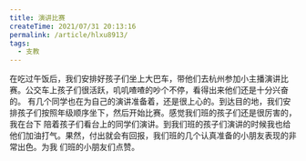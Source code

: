 ```yaml
---
title: 演讲比赛
createTime: 2021/07/31 20:13:16
permalink: /article/hlxu8913/
tags:
  - 支教
---
```

<script setup>
import Swiper from 'vuepress-theme-plume/features/Swiper.vue'
</script>

在吃过午饭后，我们安排好孩子们坐上大巴车，带他们去杭州参加小主播演讲比赛。公交车上孩子们很活跃，叽叽喳喳的吵个不停，看得出来他们还是十分兴奋的。
有几个同学也在为自己的演讲准备着，还是很上心的。到达目的地，我们安排孩子们按照年级顺序坐下，然后开始比赛。感觉我们班的孩子们还是很厉害的，我在台下
陪着孩子们看台上的同学们演讲。到我们班的孩子们演讲的时候我也给他们加油打气。果然，付出就会有回报，我们班的几个认真准备的小朋友表现的非常出色。为我
们班的小朋友们点赞。

<Swiper :items="['https://blog-1329948899.cos.ap-guangzhou.myqcloud.com/支教/演讲比赛.jpg',
'https://blog-1329948899.cos.ap-guangzhou.myqcloud.com/支教/演讲比赛.jpg']" effect="fade" />